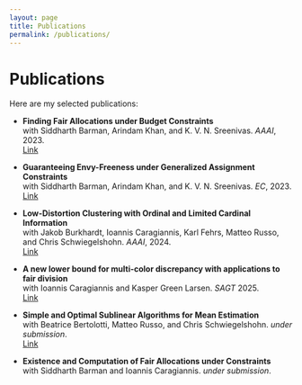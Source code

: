 ```yaml
---
layout: page
title: Publications
permalink: /publications/
---
```


# Publications

Here are my selected publications:

- **Finding Fair Allocations under Budget Constraints**  
  with Siddharth Barman, Arindam Khan, and K. V. N. Sreenivas. *AAAI*, 2023.  
  [Link](https://doi.org/10.48550/arXiv.2208.08168)

- **Guaranteeing Envy-Freeness under Generalized Assignment Constraints**  
  with Siddharth Barman, Arindam Khan, and K. V. N. Sreenivas. *EC*, 2023. 
  [Link](https://doi.org/10.48550/arXiv.2305.01339)

- **Low-Distortion Clustering with Ordinal and Limited Cardinal Information**  
  with 	Jakob Burkhardt, Ioannis Caragiannis, Karl Fehrs, Matteo Russo, and Chris Schwiegelshohn. *AAAI*, 2024.  
  [Link](https://doi.org/10.48550/arXiv.2402.04035)

- **A new lower bound for multi-color discrepancy with applications to fair division**  
  with 		Ioannis Caragiannis and Kasper Green Larsen. *SAGT* 2025.  
  [Link](https://doi.org/10.48550/arXiv.2502.10516)
  
- **Simple and Optimal Sublinear Algorithms for Mean Estimation**  
  with 		Beatrice Bertolotti, Matteo Russo, and Chris Schwiegelshohn. *under submission*.  
  [Link](https://arxiv.org/abs/2406.05254)

- **Existence and Computation of Fair Allocations under Constraints**  
  with 		Siddharth Barman and Ioannis Caragiannis. *under submission*.  
  

<!-- Add more entries similarly -->
